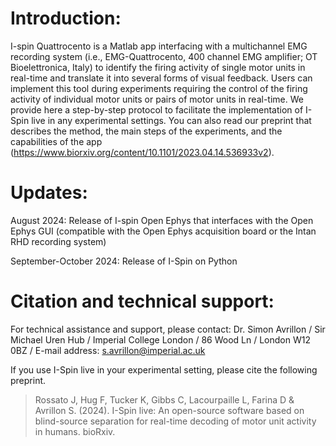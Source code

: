 
# Introduction:
I-spin Quattrocento is a Matlab app interfacing with a multichannel EMG recording system (i.e., EMG-Quattrocento, 400 channel EMG amplifier; OT Bioelettronica, Italy) to identify the firing activity of single motor units in real-time and translate it into several forms of visual feedback. Users can implement this tool during experiments requiring the control of the firing activity of individual motor units or pairs of motor units in real-time.
We provide here a step-by-step protocol to facilitate the implementation of I-Spin live in any experimental settings. You can also read our preprint that describes the method, the main steps of the experiments, and the capabilities of the app (https://www.biorxiv.org/content/10.1101/2023.04.14.536933v2). 

# Updates:
August 2024: Release of I-spin Open Ephys that interfaces with the Open Ephys GUI (compatible with the Open Ephys acquisition board or the Intan RHD recording system)

September-October 2024: Release of I-Spin on Python

# Citation and technical support:

For technical assistance and support, please contact:
Dr. Simon Avrillon
 / Sir Michael Uren Hub
 / Imperial College London
 / 86 Wood Ln
 / London W12 0BZ
 / E-mail address: s.avrillon@imperial.ac.uk

If you use I-Spin live in your experimental setting, please cite the following preprint.
>Rossato J, Hug F, Tucker K, Gibbs C, Lacourpaille L, Farina D & Avrillon S. (2024). I-Spin live: An open-source software based on blind-source separation for real-time decoding of motor unit activity in humans. bioRxiv.
